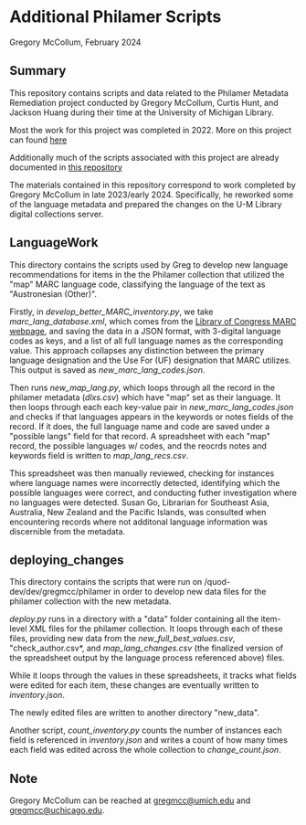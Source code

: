 
# Additional Philamer Scripts

Gregory McCollum, February 2024




## Summary

This repository contains scripts and data related to the Philamer Metadata Remediation project conducted by Gregory McCollum, Curtis Hunt, and Jackson Huang during their time at the University of Michigan Library.

Most the work for this project was completed in 2022. More on this project can found [here](https://mlit.atlassian.net/wiki/spaces/DC/pages/10133864455/Summary+of+Philamer+Metadata+Remediation+Project)

Additionally much of the scripts associated with this project are already documented in [this repository](https://github.com/GregMcC5/philamer_2)

The materials contained in this repository correspond to work completed by Gregory McCollum in late 2023/early 2024. Specifically, he reworked some of the language metadata and prepared the changes on the U-M Library digital collections server.


## LanguageWork

This directory contains the scripts used by Greg to develop new language recommendations for items in the the Philamer collection that utilized the "map" MARC language code, classifying the language of the text as "Austronesian (Other)".

Firstly, in *develop_better_MARC_inventory.py*, we take *marc_lang_database.xml*, which comes from the [Library of Congress MARC webpage](https://www.loc.gov/standards/codelists/languages.xml), and saving the data in a JSON format, with 3-digital language codes as keys, and a list of all full language names as the corresponding value. This approach collapses any distinction between the primary language designation and the Use For (UF) designation that MARC utilizes. This output is saved as *new_marc_lang_codes.json*.

Then runs *new_map_lang.py*, which loops through all the record in the philamer metadata (*dlxs.csv*) which have "map" set as their language. It then loops through each each key-value pair in *new_marc_lang_codes.json* and checks if that languages appears in the keywords or notes fields of the record. If it does, the full language name and code are saved under a "possible langs" field for that record. A spreadsheet with each "map" record, the possible languages w/ codes, and the reocrds notes and keywords field is written to *map_lang_recs.csv*.

This spreadsheet was then manually reviewed, checking for instances where language names were incorrectly detected, identifying which the possible languages were correct, and conducting futher investigation where no languages were detected. Susan Go, Librarian for Southeast Asia, Australia, New Zealand and the Pacific Islands, was consulted when encountering records where not additonal language information was discernible from the metadata.

## deploying_changes

This directory contains the scripts that were run on /quod-dev/dev/gregmcc/philamer in order to develop new data files for the philamer collection with the new metadata.

*deploy.py* runs in a directory with a "data" folder containing all the item-level XML files for the philamer collection. It loops through each of these files, providing new data from the *new_full_best_values.csv*, "check_author.csv*, and *map_lang_changes.csv* (the finalized version of the spreadsheet output by the language process referenced above) files.

While it loops through the values in these spreadsheets, it tracks what fields were edited for each item, these changes are eventually written to *inventory.json*.

The newly edited files are written to another directory "new_data".

Another script, *count_inventory.py* counts the number of instances each field is referenced in *inventory.json* and writes a count of how many times each field was edited across the whole collection to *change_count.json*.
## Note

Gregory McCollum can be reached at gregmcc@umich.edu and gregmcc@uchicago.edu.
